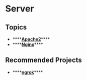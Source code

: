 # Server

## Topics

* \*\*\*\*[**Apache2**](apache2/)\*\*\*\*
* \*\*\*\*[**Nginx**](nginx/)\*\*\*\*

## Recommended Projects

* \*\*\*\*[**ngrok**](https://ngrok.com/)\*\*\*\*

